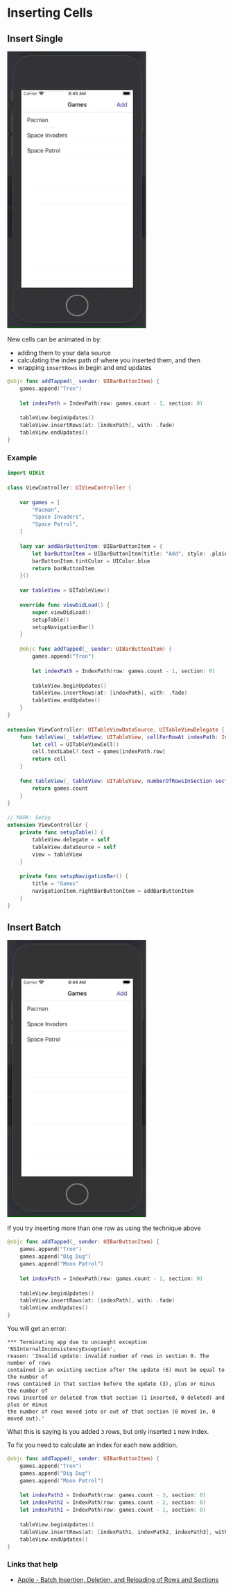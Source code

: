 # Inserting Cells

## Insert Single

![single](images/single.gif)

New cells can be animated in by:

- adding them to your data source
- calculating the index path of where you inserted them, and then 
- wrapping `insertRows` in begin and end updates


```swift
@objc func addTapped(_ sender: UIBarButtonItem) {
    games.append("Tron")

    let indexPath = IndexPath(row: games.count - 1, section: 0)

    tableView.beginUpdates()
    tableView.insertRows(at: [indexPath], with: .fade)
    tableView.endUpdates()
}
```

### Example

```swift
import UIKit

class ViewController: UIViewController {

    var games = [
        "Pacman",
        "Space Invaders",
        "Space Patrol",
    ]

    lazy var addBarButtonItem: UIBarButtonItem = {
        let barButtonItem = UIBarButtonItem(title: "Add", style: .plain, target: self, action: #selector(addTapped))
        barButtonItem.tintColor = UIColor.blue
        return barButtonItem
    }()

    var tableView = UITableView()

    override func viewDidLoad() {
        super.viewDidLoad()
        setupTable()
        setupNavigationBar()
    }

    @objc func addTapped(_ sender: UIBarButtonItem) {
        games.append("Tron")

        let indexPath = IndexPath(row: games.count - 1, section: 0)

        tableView.beginUpdates()
        tableView.insertRows(at: [indexPath], with: .fade)
        tableView.endUpdates()
    }
}

extension ViewController: UITableViewDataSource, UITableViewDelegate {
    func tableView(_ tableView: UITableView, cellForRowAt indexPath: IndexPath) -> UITableViewCell {
        let cell = UITableViewCell()
        cell.textLabel?.text = games[indexPath.row]
        return cell
    }

    func tableView(_ tableView: UITableView, numberOfRowsInSection section: Int) -> Int {
        return games.count
    }
}

// MARK: Setup
extension ViewController {
    private func setupTable() {
        tableView.delegate = self
        tableView.dataSource = self
        view = tableView
    }

    private func setupNavigationBar() {
        title = "Games"
        navigationItem.rightBarButtonItem = addBarButtonItem
    }
}
```

## Insert Batch

![demo](images/insertbatch.gif)

If you try inserting more than one row as using the technique above

```swift
@objc func addTapped(_ sender: UIBarButtonItem) {
    games.append("Tron")
    games.append("Dig Dug")
    games.append("Moon Patrol")

    let indexPath = IndexPath(row: games.count - 1, section: 0)

    tableView.beginUpdates()
    tableView.insertRows(at: [indexPath], with: .fade)
    tableView.endUpdates()
}
```

You will get an error:

```
*** Terminating app due to uncaught exception 'NSInternalInconsistencyException', 
reason: 'Invalid update: invalid number of rows in section 0. The number of rows 
contained in an existing section after the update (6) must be equal to the number of 
rows contained in that section before the update (3), plus or minus the number of 
rows inserted or deleted from that section (1 inserted, 0 deleted) and plus or minus 
the number of rows moved into or out of that section (0 moved in, 0 moved out).'
```

What this is saying is you added `3` rows, but only inserted `1` new index.

To fix you need to calculate an index for each new addition.

```swift
@objc func addTapped(_ sender: UIBarButtonItem) {
    games.append("Tron")
    games.append("Dig Dug")
    games.append("Moon Patrol")

    let indexPath3 = IndexPath(row: games.count - 3, section: 0)
    let indexPath2 = IndexPath(row: games.count - 2, section: 0)
    let indexPath1 = IndexPath(row: games.count - 1, section: 0)

    tableView.beginUpdates()
    tableView.insertRows(at: [indexPath1, indexPath2, indexPath3], with: .fade)
    tableView.endUpdates()
}
```

### Links that help

- [Apple - Batch Insertion, Deletion, and Reloading of Rows and Sections](https://developer.apple.com/library/archive/documentation/UserExperience/Conceptual/TableView_iPhone/ManageInsertDeleteRow/ManageInsertDeleteRow.html#//apple_ref/doc/uid/TP40007451-CH10-SW9)